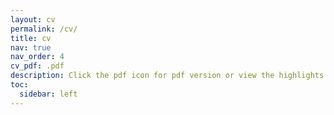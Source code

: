 ```yaml
---
layout: cv
permalink: /cv/
title: cv
nav: true
nav_order: 4
cv_pdf: .pdf
description: Click the pdf icon for pdf version or view the highlights below.
toc:
  sidebar: left
---
```

